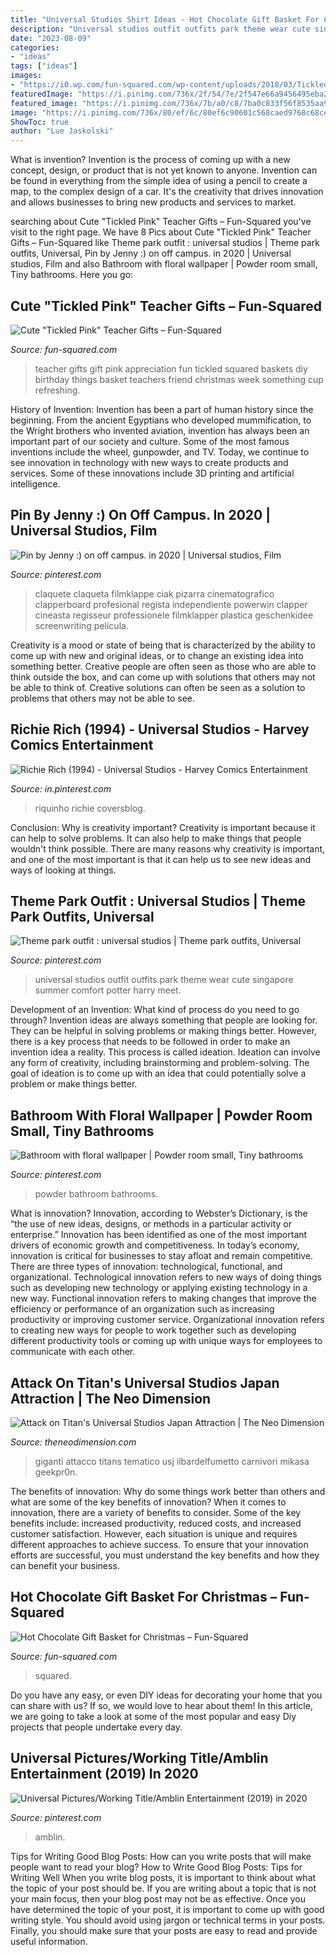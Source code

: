 ```yaml
---
title: "Universal Studios Shirt Ideas - Hot Chocolate Gift Basket For Christmas – Fun-squared"
description: "Universal studios outfit outfits park theme wear cute singapore summer comfort potter harry meet"
date: "2023-08-09"
categories:
- "ideas"
tags: ["ideas"]
images:
- "https://i0.wp.com/fun-squared.com/wp-content/uploads/2018/03/Tickled-Pink-Teacher-Gifts.jpg?fit=1200%2C1732&amp;ssl=1"
featuredImage: "https://i.pinimg.com/736x/2f/54/7e/2f547e66a9456495eba2436988287450--universal-studios-presidents.jpg"
featured_image: "https://i.pinimg.com/736x/7b/a0/c8/7ba0c833f56f8535aa963a4fe114c691.jpg"
image: "https://i.pinimg.com/736x/80/ef/6c/80ef6c90601c568caed9768c68ce0004.jpg"
ShowToc: true
author: "Lue Jaskolski"
---
```



What is invention?
Invention is the process of coming up with a new concept, design, or product that is not yet known to anyone. Invention can be found in everything from the simple idea of using a pencil to create a map, to the complex design of a car. It's the creativity that drives innovation and allows businesses to bring new products and services to market.

	

		
searching about Cute &quot;Tickled Pink&quot; Teacher Gifts – Fun-Squared you've visit to the right page. We have 8 Pics about Cute &quot;Tickled Pink&quot; Teacher Gifts – Fun-Squared like Theme park outfit : universal studios | Theme park outfits, Universal, Pin by Jenny :) on off campus. in 2020 | Universal studios, Film and also Bathroom with floral wallpaper | Powder room small, Tiny bathrooms. Here you go:
		
    
## Cute &quot;Tickled Pink&quot; Teacher Gifts – Fun-Squared

<img loading=lazy src="https://i0.wp.com/fun-squared.com/wp-content/uploads/2018/03/Tickled-Pink-Teacher-Gifts.jpg?fit=1200%2C1732&amp;ssl=1" onerror="this.onerror=null;this.src='https://tse1.mm.bing.net/th?id=OIP.0VGgHqewhHl4t5t9ocdToQHaKs&amp;pid=15.1';" alt="Cute &quot;Tickled Pink&quot; Teacher Gifts – Fun-Squared">

_Source: fun-squared.com_

>teacher gifts gift pink appreciation fun tickled squared baskets diy birthday things basket teachers friend christmas week something cup refreshing. 

	

History of Invention:
Invention has been a part of human history since the beginning. From the ancient Egyptians who developed mummification, to the Wright brothers who invented aviation, invention has always been an important part of our society and culture. Some of the most famous inventions include the wheel, gunpowder, and TV. Today, we continue to see innovation in technology with new ways to create products and services. Some of these innovations include 3D printing and artificial intelligence.

    
## Pin By Jenny :) On Off Campus. In 2020 | Universal Studios, Film

<img loading=lazy src="https://i.pinimg.com/736x/80/ef/6c/80ef6c90601c568caed9768c68ce0004.jpg" onerror="this.onerror=null;this.src='https://tse4.mm.bing.net/th?id=OIP.uBy1uH-HOZjVbLT6QyjQTAHaHa&amp;pid=15.1';" alt="Pin by Jenny :) on off campus. in 2020 | Universal studios, Film">

_Source: pinterest.com_

>claquete claqueta filmklappe ciak pizarra cinematografico clapperboard profesional regista independiente powerwin clapper cineasta regisseur professionele filmklapper plastica geschenkidee screenwriting película. 

	

Creativity is a mood or state of being that is characterized by the ability to come up with new and original ideas, or to change an existing idea into something better. Creative people are often seen as those who are able to think outside the box, and can come up with solutions that others may not be able to think of. Creative solutions can often be seen as a solution to problems that others may not be able to see.

    
## Richie Rich (1994) - Universal Studios - Harvey Comics Entertainment

<img loading=lazy src="https://i.pinimg.com/736x/2f/54/7e/2f547e66a9456495eba2436988287450--universal-studios-presidents.jpg" onerror="this.onerror=null;this.src='https://tse1.mm.bing.net/th?id=OIP.8EgGz-ttZeFxbwtRcOzuiwHaE7&amp;pid=15.1';" alt="Richie Rich (1994) - Universal Studios - Harvey Comics Entertainment">

_Source: in.pinterest.com_

>riquinho richie coversblog. 

	

Conclusion: Why is creativity important?
Creativity is important because it can help to solve problems. It can also help to make things that people wouldn't think possible. There are many reasons why creativity is important, and one of the most important is that it can help us to see new ideas and ways of looking at things.

    
## Theme Park Outfit : Universal Studios | Theme Park Outfits, Universal

<img loading=lazy src="https://i.pinimg.com/736x/8e/ef/17/8eef17057d19d8ee73bf598b4c323e15--universal-studios-outfit-universal-studios-singapore.jpg" onerror="this.onerror=null;this.src='https://tse1.mm.bing.net/th?id=OIP.r3lNyB_di56l9PEvSLwErAHaJq&amp;pid=15.1';" alt="Theme park outfit : universal studios | Theme park outfits, Universal">

_Source: pinterest.com_

>universal studios outfit outfits park theme wear cute singapore summer comfort potter harry meet. 

	

Development of an Invention: What kind of process do you need to go through?
Invention ideas are always something that people are looking for. They can be helpful in solving problems or making things better. However, there is a key process that needs to be followed in order to make an invention idea a reality. This process is called ideation. Ideation can involve any form of creativity, including brainstorming and problem-solving. The goal of ideation is to come up with an idea that could potentially solve a problem or make things better.

    
## Bathroom With Floral Wallpaper | Powder Room Small, Tiny Bathrooms

<img loading=lazy src="https://i.pinimg.com/736x/ba/78/6a/ba786a9a4f4522b8c09542040c082ee3.jpg" onerror="this.onerror=null;this.src='https://tse2.mm.bing.net/th?id=OIP.w-AHC0kpNFVUkT_LOf6SjAHaK_&amp;pid=15.1';" alt="Bathroom with floral wallpaper | Powder room small, Tiny bathrooms">

_Source: pinterest.com_

>powder bathroom bathrooms. 

	

What is innovation?
Innovation, according to Webster’s Dictionary, is the “the use of new ideas, designs, or methods in a particular activity or enterprise.” Innovation has been identified as one of the most important drivers of economic growth and competitiveness. In today’s economy, innovation is critical for businesses to stay afloat and remain competitive. There are three types of innovation: technological, functional, and organizational.
Technological innovation refers to new ways of doing things such as developing new technology or applying existing technology in a new way. Functional innovation refers to making changes that improve the efficiency or performance of an organization such as increasing productivity or improving customer service. Organizational innovation refers to creating new ways for people to work together such as developing different productivity tools or coming up with unique ways for employees to communicate with each other.

    
## Attack On Titan&#039;s Universal Studios Japan Attraction | The Neo Dimension

<img loading=lazy src="https://livedoor.blogimg.jp/nijimen/imgs/a/3/a3ece5a3.jpg" onerror="this.onerror=null;this.src='https://tse4.mm.bing.net/th?id=OIP.xaXD6JdDbXhyFF4NdxS4fgHaDt&amp;pid=15.1';" alt="Attack on Titan&#039;s Universal Studios Japan Attraction | The Neo Dimension">

_Source: theneodimension.com_

>giganti attacco titans tematico usj ilbardelfumetto carnivori mikasa geekpr0n. 

	

The benefits of innovation: Why do some things work better than others and what are some of the key benefits of innovation?
When it comes to innovation, there are a variety of benefits to consider. Some of the key benefits include: increased productivity, reduced costs, and increased customer satisfaction. However, each situation is unique and requires different approaches to achieve success. To ensure that your innovation efforts are successful, you must understand the key benefits and how they can benefit your business.

    
## Hot Chocolate Gift Basket For Christmas – Fun-Squared

<img loading=lazy src="https://fun-squared.com/wp-content/uploads/2016/10/HotChocolateGiftBasket.jpg" onerror="this.onerror=null;this.src='https://tse3.mm.bing.net/th?id=OIP.XdqeFRWve68X6OQacPUw_gHaKc&amp;pid=15.1';" alt="Hot Chocolate Gift Basket for Christmas – Fun-Squared">

_Source: fun-squared.com_

>squared. 

	

Do you have any easy, or even DIY ideas for decorating your home that you can share with us? If so, we would love to hear about them! In this article, we are going to take a look at some of the most popular and easy Diy projects that people undertake every day.

    
## Universal Pictures/Working Title/Amblin Entertainment (2019) In 2020

<img loading=lazy src="https://i.pinimg.com/736x/7b/a0/c8/7ba0c833f56f8535aa963a4fe114c691.jpg" onerror="this.onerror=null;this.src='https://tse4.mm.bing.net/th?id=OIP.5-i7413mfw9LNlOqmmp0lAHaEK&amp;pid=15.1';" alt="Universal Pictures/Working Title/Amblin Entertainment (2019) in 2020">

_Source: pinterest.com_

>amblin. 

	

Tips for Writing Good Blog Posts: How can you write posts that will make people want to read your blog?
How to Write Good Blog Posts: Tips for Writing Well
When you write blog posts, it is important to think about what the topic of your post should be.  If you are writing about a topic that is not your main focus, then your blog post may not be as effective.  Once you have determined the topic of your post, it is important to come up with good writing style.  You should avoid using jargon or technical terms in your posts.  Finally, you should make sure that your posts are easy to read and provide useful information.

